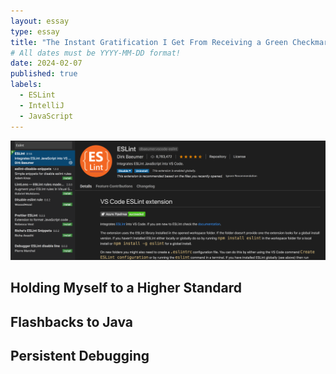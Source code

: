 ```yaml
---
layout: essay
type: essay
title: "The Instant Gratification I Get From Receiving a Green Checkmark"
# All dates must be YYYY-MM-DD format!
date: 2024-02-07
published: true
labels:
  - ESLint
  - IntelliJ
  - JavaScript
---
```

<p align="center">
  <img src="../img/green-checkmark.png" />
</p>

## Holding Myself to a Higher Standard



## Flashbacks to Java



## Persistent Debugging


